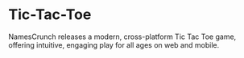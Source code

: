 # Tic-Tac-Toe
NamesCrunch releases a modern, cross-platform Tic Tac Toe game, offering intuitive, engaging play for all ages on web and mobile.
